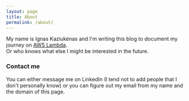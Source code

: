 ```yaml
---
layout: page
title: About
permalink: /about/
---
```


My name is Ignas Kaziukėnas and I'm writing this blog to document my journey on [AWS Lambda](https://aws.amazon.com/lambda/ "AWS Lambda start page").  
Or who knows what else I might be interested in the future.

### Contact me

You can either message me on LinkedIn (I tend not to add people that I don't personally know) or you can figure out my email from my name and the domain of this page.